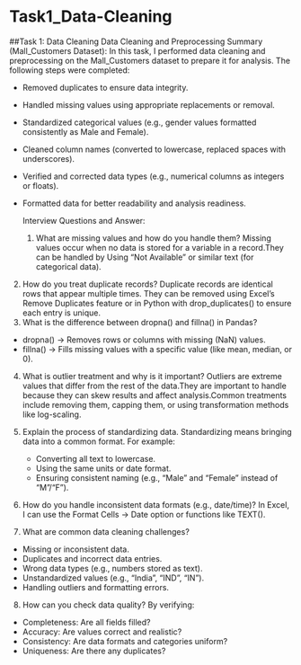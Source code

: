 # Task1_Data-Cleaning
##Task 1: Data Cleaning
Data Cleaning and Preprocessing Summary (Mall_Customers Dataset):
    In this task, I performed data cleaning and preprocessing on the Mall_Customers dataset to prepare it for analysis.
The following steps were completed:

* Removed duplicates to ensure data integrity.
* Handled missing values using appropriate replacements or removal.
* Standardized categorical values (e.g., gender values formatted consistently as Male and Female).
* Cleaned column names (converted to lowercase, replaced spaces with underscores).
* Verified and corrected data types (e.g., numerical columns as integers or floats).
* Formatted data for better readability and analysis readiness.

  Interview Questions and Answer:

  1. What are missing values and how do you handle them?
      Missing values occur when no data is stored for a variable in a record.They can be handled by Using “Not Available” or similar text (for categorical data).
2. How do you treat duplicate records?
      Duplicate records are identical rows that appear multiple times. They can be removed using Excel’s Remove Duplicates feature or in Python with drop_duplicates() to ensure each entry is unique.
3. What is the difference between dropna() and fillna() in Pandas?
* dropna() → Removes rows or columns with missing (NaN) values.
* fillna() → Fills missing values with a specific value (like mean, median, or 0).
4. What is outlier treatment and why is it important?
      Outliers are extreme values that differ from the rest of the data.They are important to handle because they can skew results and affect analysis.Common treatments include removing them, capping them, or using transformation methods like log-scaling.
5. Explain the process of standardizing data.
      Standardizing means bringing data into a common format.
For example:

    * Converting all text to lowercase.
    * Using the same units or date format.
    * Ensuring consistent naming (e.g., “Male” and “Female” instead of “M”/“F”).
6. How do you handle inconsistent data formats (e.g., date/time)?
     In Excel, I can use the Format Cells → Date option or functions like TEXT().
7. What are common data cleaning challenges?
* Missing or inconsistent data.
* Duplicates and incorrect data entries.
* Wrong data types (e.g., numbers stored as text).
* Unstandardized values (e.g., “India”, “IND”, “IN”).
* Handling outliers and formatting errors.
8. How can you check data quality?
By verifying:
  * Completeness: Are all fields filled?
  * Accuracy: Are values correct and realistic?
  * Consistency: Are data formats and categories uniform?
  * Uniqueness: Are there any duplicates?
